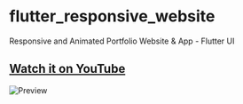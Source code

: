 # flutter_responsive_website

Responsive and Animated Portfolio Website & App - Flutter UI

## [Watch it on YouTube](https://youtu.be/G_ZIJseX6AU)


![Preview](/gif.gif)

